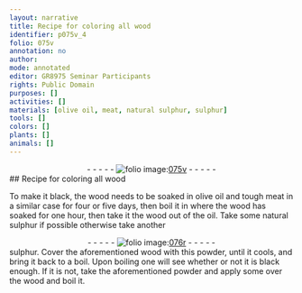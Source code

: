 ```yaml
---
layout: narrative
title: Recipe for coloring all wood
identifier: p075v_4
folio: 075v
annotation: no
author:
mode: annotated
editor: GR8975 Seminar Participants
rights: Public Domain
purposes: []
activities: []
materials: [olive oil, meat, natural sulphur, sulphur]
tools: []
colors: []
plants: []
animals: []
---
```


 <div class="folio" align="center">- - - - - <a href="http://gallica.bnf.fr/ark:/12148/btv1b10500001g/f156.item" target="_blank"><img src="https://cu-mkp.github.io/GR8975-edition/assets/photo-icon.png" alt="folio image: " style="display:inline-block; margin-bottom:-3px;"/>075v</a> - - - - - </div> 
## Recipe for coloring all wood

 
To make it black, the wood needs to be soaked in <span class="material">olive oil</span> and tough <span class="material">meat</span> in a similar case for four or five days, then boil it in where the wood has soaked for one hour, then take it the wood out of the oil. Take some <span class="material">natural sulphur</span> if possible otherwise take another
 <div class="folio" align="center">- - - - - <a href="http://gallica.bnf.fr/ark:/12148/btv1b10500001g/f157.item" target="_blank"><img src="https://cu-mkp.github.io/GR8975-edition/assets/photo-icon.png" alt="folio image: " style="display:inline-block; margin-bottom:-3px;"/>076r</a> - - - - - </div> 
<span class="material">sulphur</span>. Cover the aforementioned wood with this powder, until it cools, and bring it back to a boil. Upon boiling one will see whether or not it is black enough. If it is not, take the aforementioned powder and apply some over the wood and boil it.
 